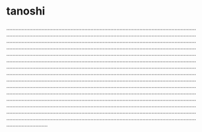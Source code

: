 # tanoshi
...............................................................................................................................................................................................................................................................................................................................................................................................................................................................................................................................................................................................................................................................................................................................................................................................................................................................................................................................................................................................................................................................................................................................................................................................................................................................................................................................................................................................................................................................................................................................................................................................................................................................................................................................................................................................................................................................................................................................................................